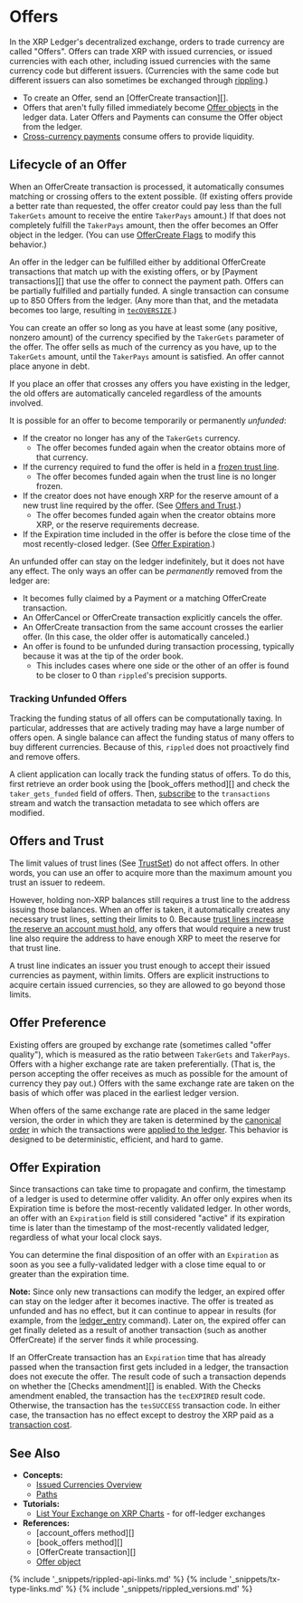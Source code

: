 # Offers

In the XRP Ledger's decentralized exchange, orders to trade currency are called "Offers". Offers can trade XRP with issued currencies, or issued currencies with each other, including issued currencies with the same currency code but different issuers. (Currencies with the same code but different issuers can also sometimes be exchanged through [rippling](rippling.html).)

- To create an Offer, send an [OfferCreate transaction][].
- Offers that aren't fully filled immediately become [Offer objects](offer.html) in the ledger data. Later Offers and Payments can consume the Offer object from the ledger.
- [Cross-currency payments](cross-currency-payments.html) consume offers to provide liquidity.


## Lifecycle of an Offer

When an OfferCreate transaction is processed, it automatically consumes matching or crossing offers to the extent possible. (If existing offers provide a better rate than requested, the offer creator could pay less than the full `TakerGets` amount to receive the entire `TakerPays` amount.) If that does not completely fulfill the `TakerPays` amount, then the offer becomes an Offer object in the ledger. (You can use [OfferCreate Flags](offercreate.html#offercreate-flags) to modify this behavior.)

An offer in the ledger can be fulfilled either by additional OfferCreate transactions that match up with the existing offers, or by [Payment transactions][] that use the offer to connect the payment path. Offers can be partially fulfilled and partially funded. A single transaction can consume up to 850 Offers from the ledger. (Any more than that, and the metadata becomes too large, resulting in [`tecOVERSIZE`](tec-codes.html).)

You can create an offer so long as you have at least some (any positive, nonzero amount) of the currency specified by the `TakerGets` parameter of the offer. The offer sells as much of the currency as you have, up to the `TakerGets` amount, until the `TakerPays` amount is satisfied. An offer cannot place anyone in debt.

If you place an offer that crosses any offers you have existing in the ledger, the old offers are automatically canceled regardless of the amounts involved.

It is possible for an offer to become temporarily or permanently _unfunded_:

* If the creator no longer has any of the `TakerGets` currency.
    * The offer becomes funded again when the creator obtains more of that currency.
* If the currency required to fund the offer is held in a [frozen trust line](freezes.html).
    * The offer becomes funded again when the trust line is no longer frozen.
* If the creator does not have enough XRP for the reserve amount of a new trust line required by the offer. (See [Offers and Trust](#offers-and-trust).)
    * The offer becomes funded again when the creator obtains more XRP, or the reserve requirements decrease.
* If the Expiration time included in the offer is before the close time of the most recently-closed ledger. (See [Offer Expiration](#offer-expiration).)

An unfunded offer can stay on the ledger indefinitely, but it does not have any effect. The only ways an offer can be *permanently* removed from the ledger are:

* It becomes fully claimed by a Payment or a matching OfferCreate transaction.
* An OfferCancel or OfferCreate transaction explicitly cancels the offer.
* An OfferCreate transaction from the same account crosses the earlier offer. (In this case, the older offer is automatically canceled.)
* An offer is found to be unfunded during transaction processing, typically because it was at the tip of the order book.
    * This includes cases where one side or the other of an offer is found to be closer to 0 than `rippled`'s precision supports.

### Tracking Unfunded Offers

Tracking the funding status of all offers can be computationally taxing. In particular, addresses that are actively trading may have a large number of offers open. A single balance can affect the funding status of many offers to buy different currencies. Because of this, `rippled` does not proactively find and remove offers.

A client application can locally track the funding status of offers. To do this, first retrieve an order book using the [book_offers method][] and check the `taker_gets_funded` field of offers. Then, [subscribe](subscribe.html) to the `transactions` stream and watch the transaction metadata to see which offers are modified.


## Offers and Trust

The limit values of trust lines (See [TrustSet](trustset.html)) do not affect offers. In other words, you can use an offer to acquire more than the maximum amount you trust an issuer to redeem.

However, holding non-XRP balances still requires a trust line to the address issuing those balances. When an offer is taken, it automatically creates any necessary trust lines, setting their limits to 0. Because [trust lines increase the reserve an account must hold](reserves.html), any offers that would require a new trust line also require the address to have enough XRP to meet the reserve for that trust line.

A trust line indicates an issuer you trust enough to accept their issued currencies as payment, within limits. Offers are explicit instructions to acquire certain issued currencies, so they are allowed to go beyond those limits.


## Offer Preference

Existing offers are grouped by exchange rate (sometimes called "offer quality"), which is measured as the ratio between `TakerGets` and `TakerPays`. Offers with a higher exchange rate are taken preferentially. (That is, the person accepting the offer receives as much as possible for the amount of currency they pay out.) Offers with the same exchange rate are taken on the basis of which offer was placed in the earliest ledger version.

When offers of the same exchange rate are placed in the same ledger version, the order in which they are taken is determined by the [canonical order](https://github.com/ripple/rippled/blob/release/src/ripple/app/misc/CanonicalTXSet.cpp "Source: Transaction ordering") in which the transactions were [applied to the ledger](https://github.com/ripple/rippled/blob/5425a90f160711e46b2c1f1c93d68e5941e4bfb6/src/ripple/app/consensus/LedgerConsensus.cpp#L1435-L1538 "Source: Applying transactions"). This behavior is designed to be deterministic, efficient, and hard to game.


## Offer Expiration

Since transactions can take time to propagate and confirm, the timestamp of a ledger is used to determine offer validity. An offer only expires when its Expiration time is before the most-recently validated ledger. In other words, an offer with an `Expiration` field is still considered "active" if its expiration time is later than the timestamp of the most-recently validated ledger, regardless of what your local clock says.

You can determine the final disposition of an offer with an `Expiration` as soon as you see a fully-validated ledger with a close time equal to or greater than the expiration time.

**Note:** Since only new transactions can modify the ledger, an expired offer can stay on the ledger after it becomes inactive. The offer is treated as unfunded and has no effect, but it can continue to appear in results (for example, from the [ledger_entry](ledger_entry.html) command). Later on, the expired offer can get finally deleted as a result of another transaction (such as another OfferCreate) if the server finds it while processing.

If an OfferCreate transaction has an `Expiration` time that has already passed when the transaction first gets included in a ledger, the transaction does not execute the offer. The result code of such a transaction depends on whether the [Checks amendment][] is enabled. With the Checks amendment enabled, the transaction has the `tecEXPIRED` result code. Otherwise, the transaction has the `tesSUCCESS` transaction code. In either case, the transaction has no effect except to destroy the XRP paid as a [transaction cost](transaction-cost.html).

## See Also

- **Concepts:**
    - [Issued Currencies Overview](issued-currencies-overview.html)
    - [Paths](paths.html)
- **Tutorials:**
    - [List Your Exchange on XRP Charts](list-your-exchange-on-xrp-charts.html) - for off-ledger exchanges
- **References:**
    - [account_offers method][]
    - [book_offers method][]
    - [OfferCreate transaction][]
    - [Offer object](offer.html)

<!--{# common link defs #}-->
{% include '_snippets/rippled-api-links.md' %}
{% include '_snippets/tx-type-links.md' %}
{% include '_snippets/rippled_versions.md' %}
